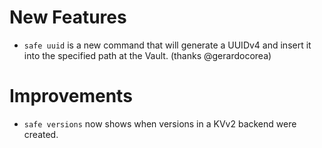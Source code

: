 # New Features

* `safe uuid` is a new command that will generate a UUIDv4 and insert it into
the specified path at the Vault. (thanks @gerardocorea)

# Improvements

* `safe versions` now shows when versions in a KVv2 backend were created.
